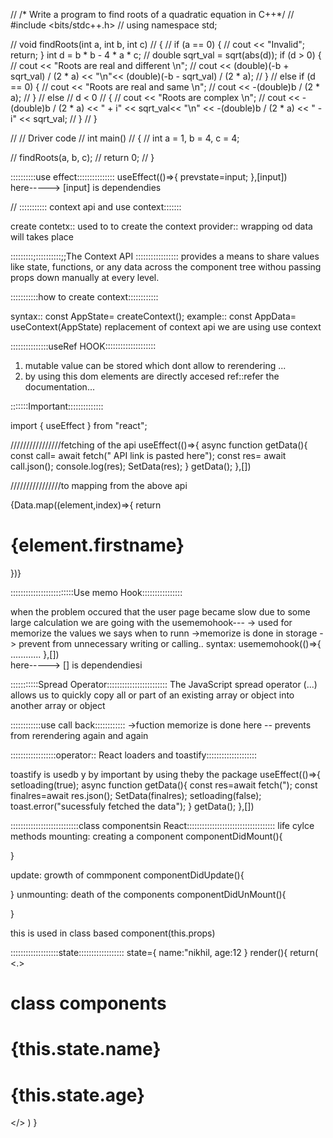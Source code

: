 // /* Write a program to find roots of a quadratic equation in C++*/
// #include <bits/stdc++.h>
// using namespace std;
 
// void findRoots(int a, int b, int c)
// {
//     if (a == 0) {
//         cout << "Invalid"; return; } int d = b * b - 4 * a * c; 
//         double sqrt_val = sqrt(abs(d)); if (d > 0) {
//         cout << "Roots are real and different \n";
//         cout << (double)(-b + sqrt_val) / (2 * a) << "\n"<< (double)(-b - sqrt_val) / (2 * a);
//     }
//     else if (d == 0) {
//         cout << "Roots are real and same \n";
//         cout << -(double)b / (2 * a);
//     }
//     else // d < 0
//     {
//         cout << "Roots are complex \n";
//         cout << -(double)b / (2 * a) << " + i" << sqrt_val<< "\n" << -(double)b / (2 * a) << " - i" << sqrt_val;
//     }
// }
 
// // Driver code
// int main()
// {
//     int a = 1, b = 4, c = 4;
   
//     findRoots(a, b, c);
//     return 0;
// }


::::::::::use effect:::::::::::::::
useEffect(()=>{
    prevstate=input;
},[input])  
here-----> [input] is dependendies


// ::::::::::: context api and use context:::::::

create contetx:: used to to create the context
provider:: wrapping od data will takes place

:::::::::;::::::::::;;The Context API :::::::::::::::::
provides a means to share values like state, functions, or any data across the component tree withou
 passing props down manually at every level. 

:::::::::::how to create context::::::::::::
   
syntax::  const AppState= createContext();
example:: const AppData= useContext(AppState)
replacement of context api we are using use context


:::::::::::::::useRef HOOK::::::::::::::::::::

1. mutable value can be stored  which dont allow to rerendering ...
2. by using this dom elements are directly accesed
 ref::refer the documentation...


:::::::Important::::::::::::::


import { useEffect } from "react";


////////////////fetching of the api
useEffect(()=>{
    async function getData(){
        const call= await fetch(" API link is pasted here");
        const res= await call.json();
        console.log(res);
        SetData(res);
    }
    getData();
},[])


////////////////to mapping  from the above api

{Data.map((element,index)=>{
    return <h1 key={index}>{element.firstname}</h1>
})}


:::::::::::::::::::::::::Use memo  Hook::::::::::::::::

when the problem occured that the user page became slow due to some large calculation 
we are going with the usememohook---
   -> used for memorize the values we says when to runn 
   ->memorize is done in storage
   -> prevent from unnecessary writing or calling..
syntax:
usememohook(()=>{
   ............
},[])  
here-----> [] is dependendiesi

:::::::::::Spread Operator::::::::::::::::::::::::
The JavaScript spread operator (...) 
allows us to quickly copy all or part of an existing array or object into another array or object

::::::::::::use call back::::::::::::
 ->fuction memorize is done here -- prevents from rerendering again and again


::::::::::::::::::operator:: React loaders and toastify::::::::::::::::::::
 
toastify is usedb y by important by using theby the package
useEffect(()=>{
    setloading(true);
    async function getData(){
        const res=await fetch(");
        const finalres=await res.json();
        SetData(finalres);
        setloading(false);
        toast.error("sucessfuly fetched the data");
            }
            getData();
},[])


:::::::::::::::::::::::::::class componentsin React:::::::::::::::::::::::::::::::::::
 life cylce methods
 mounting: creating  a component
 componentDidMount(){

 }


 update: growth of commponent
  componentDidUpdate(){

 }
 unmounting: death of the components
 componentDidUnMount(){

 }


 this is used in class based component(this.props)

 :::::::::::::::::::state::::::::::::::::::
state={
    name:"nikhil,
    age:12
    }
    render(){
        return(
            <.>
            <h1>class components</h1>
            <h1>{this.state.name}</h1>
            <h1>{this.state.age}</h1>
            </>
        )
    }
